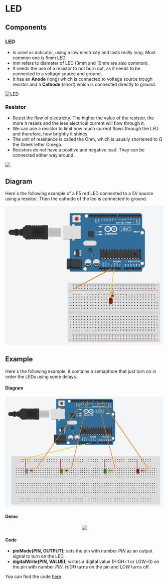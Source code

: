 # LED

## Components 
### LED

* Is used as indicator, using a low electricity and lasts really long. Most common one is 5mm LED.
* mm refers to diameter of LED (3mm and 10mm are also common).
* It needs the use of a resistor to not burn out, as it needs to be connected to a voltage source and ground.
* It has an **Anode** (long) which is connected to voltage source trough resistor and a **Cathode** (short) which is connected directly to ground.

<img title="LED" src="https://pxt.azureedge.net/blob/03fec9ac9dbaee9f745ae2beda43fc15119c1c20/static/cp/learn/pins-tutorial/devices/led-polarity.jpg" width=200/>

### Resistor
* Resist the flow of electricity. The higher the value of the resistor, the more it resists and the less electrical current will flow through it. 
* We can use a resistor to limit how much current flows through the LED and therefore, how brightly it shines.
* The unit of resistance is called the Ohm, which is usually shortened to Ω the Greek letter Omega.
* Resistors do not have a positive and negative lead. They can be connected either way around.

<img src="https://res.cloudinary.com/rsc/image/upload/b_auto,c_pad,dpr_1.0,f_auto,h_303,q_auto,w_540/c_pad,h_303,w_540/R1991816-01?pgw=1" width=200/>

## Diagram

Here´s the following example of a F5 red LED connected to a 5V source using a resistor. Then the cathode of the led is connected to ground.

![LED diagram](./img/LED_diagram.jpeg)

## Example
Here´s the following example, it contains a semaphore that just turn on in order the LEDs using some delays.

#### Diagram
![LED example](./img/LED_example.png)

#### Demo
<p align="center"><img src="https://raw.githubusercontent.com/Carlosma7/Arduino/master/Components/1._LED/img/LED_demo.gif"/></p>

#### Code

* **pinMode(PIN, OUTPUT);** sets the pin with number *PIN* as an output signal to turn on the LED.
* **digitalWrite(PIN, VALUE);** writes a digital value (HIGH=1 or LOW=0) on the pin with number *PIN*. *HIGH* turns on the pin and *LOW* turns off.

You can find the code [here](https://github.com/Carlosma7/Arduino/blob/main/Components/1._LED/LED.ino).

